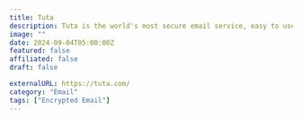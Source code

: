 ```yaml
---
title: Tuta
description: Tuta is the world's most secure email service, easy to use and private by design.
image: ""
date: 2024-09-04T05:00:00Z
featured: false
affiliated: false
draft: false

externalURL: https://tuta.com/
category: "Email"
tags: ["Encrypted Email"]
---
```


